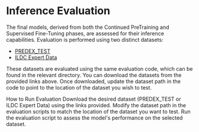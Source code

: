 # Inference Evaluation
The final models, derived from both the Continued PreTraining and Supervised Fine-Tuning phases, are assessed for their inference capabilities. Evaluation is performed using two distinct datasets:
- [PREDEX_TEST](https://paperswithcode.com/dataset/ildc)
- [ILDC Expert Data](https://paperswithcode.com/dataset/ildc)

These datasets are evaluated using the same evaluation code, which can be found in the relevant directory. You can download the datasets from the provided links above. Once downloaded, update the dataset path in the code to point to the location of the dataset you wish to test.

How to Run Evaluation
Download the desired dataset (PREDEX_TEST or ILDC Expert Data) using the links provided.
Modify the dataset path in the evaluation scripts to match the location of the dataset you want to test.
Run the evaluation script to assess the model's performance on the selected dataset.
